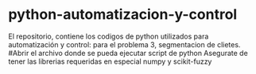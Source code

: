 # python-automatizacion-y-control
El repositorio, contiene los codigos de python utilizados para automatización y control:
para el problema 3, segmentacion de clietes.
#Abrir el archivo donde se pueda ejecutar script de python
Asegurate de tener las librerias requeridas en especial numpy y scikit-fuzzy

